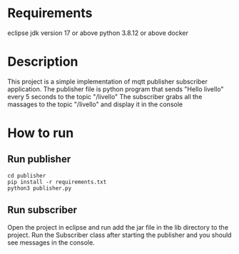 # Requirements
eclipse
jdk version 17 or above
python 3.8.12 or above
docker

# Description
This project is a simple implementation of mqtt publisher subscriber application.
The publisher file is python program that sends "Hello livello" every 5 seconds to the topic "/livello"
The subscriber grabs all the massages to the topic "/livello" and display it in the console

# How to run

## Run publisher
```
cd publisher
pip install -r requirements.txt
python3 publisher.py
```

## Run subscriber
Open the project in eclipse and run add the jar file in the lib directory to the project.
Run the Subscriber class after starting the publisher and you should see messages in the console.